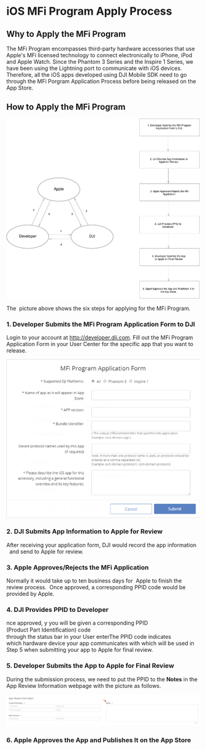 # iOS MFi Program Apply Process

## Why to Apply the MFi Program

The MFi Program encompasses third-party hardware accessories that use Apple's MFi licensed technology to connect electronically to iPhone, iPod and Apple Watch. Since the Phantom 3 Series and the Inspire 1 Series, we have been using the Lightning port to communicate with iOS devices. Therefore, all the iOS apps developed using DJI Mobile SDK need to go through the MFi Porgram Application Process before being released on the App Store.

## How to Apply the MFi Program

![graph](./Images/MFiProcess.png) 

The  picture above shows the six steps for applying for the MFi Program.

### 1. Developer Submits the MFi Program Application Form to DJI

Login to your account at <http://developer.dji.com>. Fill out the MFi Program Application Form in your User Center for the specific app that you want to release.

![graph](./Images/ApplicationForm.png)

### 2. DJI Submits App Information to Apple for Review

After receiving your application form, DJI would record the app information   and send to Apple
for review.

### 3. Apple Approves/Rejects the MFi Application

Normally it would take up to ten business days for  Apple to finish the review process.   Once approved, a corresponding PPID code would be provided by Apple.

### 4. DJI Provides PPID to Developer

nce approved, y you will be given a corresponding PPID (Product Part Identiﬁcation) code through the status bar in your User enterThe PPID code indicates
which hardware device your app communicates with which will be used in Step 5 when submitting your app to Apple for final review.

### 5. Developer Submits the App to Apple for Final Review

During the submission process, we need to put the PPID to the **Notes** in the App Review Information webpage with the picture as follows. 

![graph](./Images/reviewNotes.png)

### 6. Apple Approves the App and Publishes It on the App Store
